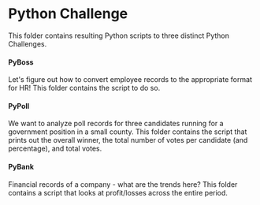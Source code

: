 # Python Challenge

This folder contains resulting Python scripts to three distinct Python Challenges.  

#### PyBoss 

Let's figure out how to convert employee records to the appropriate format for HR! This folder contains the script to do so.

#### PyPoll 

We want to analyze poll records for three candidates running for a government position in a small county. This folder contains the script that prints out the overall winner, the total number of votes per candidate (and percentage), and total votes.

#### PyBank 

Financial records of a company - what are the trends here? This folder contains a script that looks at profit/losses across the entire period.
